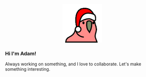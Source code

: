 
<p align="center">
  <img src="https://github.com/jmhobbs/cultofthepartyparrot.com/blob/main/parrots/hd/christmasparrot.gif?raw=true" />
</p>

### Hi I'm Adam!

Always working on something, and I love to collaborate. Let's make something interesting.

<!--
**needmorecowbell/needmorecowbell** is a ✨ _special_ ✨ repository because its `README.md` (this file) appears on your GitHub profile.

Here are some ideas to get you started:

- 🔭 I’m currently working on ...
- 🌱 I’m currently learning ...
- 👯 I’m looking to collaborate on ...
- 🤔 I’m looking for help with ...
- 💬 Ask me about ...
- 📫 How to reach me: ...
- 😄 Pronouns: ...
- ⚡ Fun fact: ...
-->

